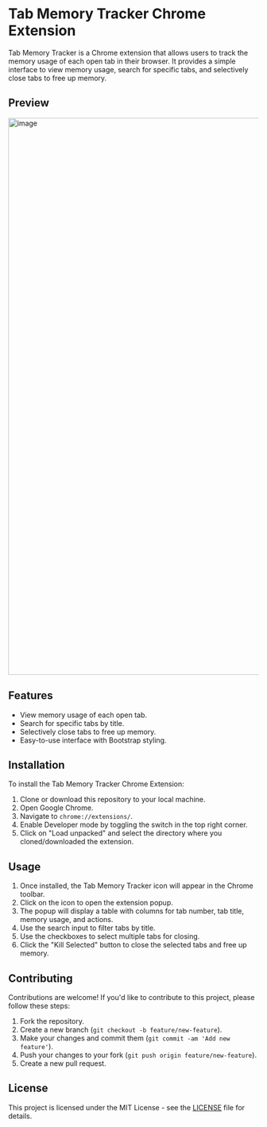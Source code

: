 # Tab Memory Tracker Chrome Extension

Tab Memory Tracker is a Chrome extension that allows users to track the memory usage of each open tab in their browser. It provides a simple interface to view memory usage, search for specific tabs, and selectively close tabs to free up memory.

## Preview
<img width="1122" alt="image" src="https://github.com/vaheedsk36/chrome-tabs-optimizer/assets/72762824/4d43f0ed-f96b-4ef6-873d-88804e1f5d7c">

## Features

- View memory usage of each open tab.
- Search for specific tabs by title.
- Selectively close tabs to free up memory.
- Easy-to-use interface with Bootstrap styling.

## Installation

To install the Tab Memory Tracker Chrome Extension:

1. Clone or download this repository to your local machine.
2. Open Google Chrome.
3. Navigate to `chrome://extensions/`.
4. Enable Developer mode by toggling the switch in the top right corner.
5. Click on "Load unpacked" and select the directory where you cloned/downloaded the extension.

## Usage

1. Once installed, the Tab Memory Tracker icon will appear in the Chrome toolbar.
2. Click on the icon to open the extension popup.
3. The popup will display a table with columns for tab number, tab title, memory usage, and actions.
4. Use the search input to filter tabs by title.
5. Use the checkboxes to select multiple tabs for closing.
6. Click the "Kill Selected" button to close the selected tabs and free up memory.

## Contributing

Contributions are welcome! If you'd like to contribute to this project, please follow these steps:

1. Fork the repository.
2. Create a new branch (`git checkout -b feature/new-feature`).
3. Make your changes and commit them (`git commit -am 'Add new feature'`).
4. Push your changes to your fork (`git push origin feature/new-feature`).
5. Create a new pull request.

## License

This project is licensed under the MIT License - see the [LICENSE](LICENSE) file for details.
